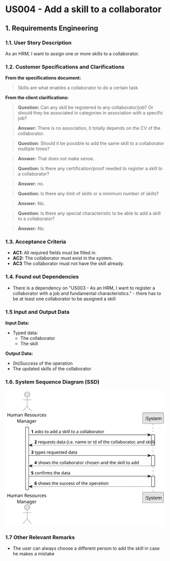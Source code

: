 # US004 - Add a skill to a collaborator

## 1. Requirements Engineering

### 1.1. User Story Description

As an HRM, I want to assign one or more skills to a collaborator.

### 1.2. Customer Specifications and Clarifications

**From the specifications document:**

> Skills are what enables a collaborator to do a certain task

**From the client clarifications:**

> **Question:** Can any skill be registered to any collaborator/job? Or should they be associated in categories in
> association with a specific job?

> **Answer:** There is no association, it totally depends on the CV of the collaborator.

> **Question:** Should it be possible to add the same skill to a collaborator multiple times?

> **Answer:** That does not make sense.

> **Question:** Is there any certification/proof needed to register a skill to a collaborator?

> **Answer:** no.
 
> **Question:** Is there any limit of skills or a minimum number of skills?

> **Answer:** No.

> **Question:** Is there any special characteristic to be able to add a skill to a collaborator?

> **Answer:** No.

### 1.3. Acceptance Criteria

* **AC1:** All required fields must be filled in.
* **AC2:** The collaborator must exist in the system.
* **AC3** The collaborator must not have the skill already.

### 1.4. Found out Dependencies

* There is a dependency on "US003 - As an HRM, I want to register a collaborator with a job and fundamental
  characteristics." - there has to be at least one collaborator to be assigned a skill

### 1.5 Input and Output Data

**Input Data:**

* Typed data:
    * The collaborator
    * The skill

**Output Data:**

* (In)Success of the operation
* The updated skills of the collaborator

### 1.6. System Sequence Diagram (SSD)


![System Sequence Diagram - Alternative One](svg/us004-alternative-one.svg)

### 1.7 Other Relevant Remarks

* The user can always choose a different person to add the skill in case he makes a mistake